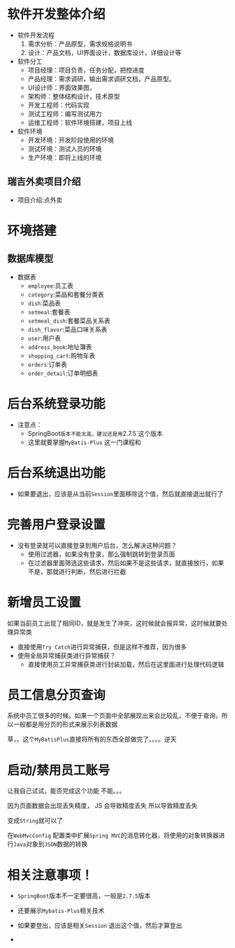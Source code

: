  # 软件开发整体介绍

- 软件开发流程
  1. 需求分析：产品原型，需求规格说明书
  2. 设计：产品文档，UI界面设计，数据库设计，详细设计等
- 软件分工
  - 项目经理：项目负责，任务分配，把控进度
  - 产品经理：需求调研，输出需求调研文档，产品原型。
  - UI设计师：界面效果图，
  - 架构师：整体结构设计，技术原型
  - 开发工程师：代码实现
  - 测试工程师：编写测试用力
  - 运维工程师：软件环境搭建，项目上线
- 软件环境
  - 开发环境：开发阶段使用的环境
  - 测试环境：测试人员的环境
  - 生产环境：即将上线的环境

## 瑞吉外卖项目介绍

- 项目介绍:点外卖

# 环境搭建

## 数据库模型

- 数据表
  - `employee`:员工表
  - `category`:菜品和套餐分类表
  - `dish`:菜品表
  - `setmeal`:套餐表
  - `setmeal_dish`:套餐菜品关系表
  - `dish_flavor`:菜品口味关系表
  - `user`:用户表
  - `address_book`:地址簿表
  - `shopping_cart`:购物车表
  - `orders`:订单表
  - `order_detail`:订单明细表

# 后台系统登录功能

- 注意点：
  - SpringBoot`版本不能太高，建议还是用`2.7.5`这个版本
  - 这里就要掌握`MyBatis-Plus` 这一门课程和

# 后台系统退出功能

- 如果要退出，应该是从当前`Session`里面移除这个值，然后就直接退出就行了

# 完善用户登录设置

- 没有登录就可以直接登录到用户后台，怎么解决这种问题？
  - 使用过滤器，如果没有登录，那么强制跳转到登录页面
  - 在过滤器里面筛选这些请求，然后如果不是这些请求，就直接放行，如果不是，那就进行判断，然后进行拦截

# 新增员工设置

如果当前员工出现了相同ID，就是发生了冲突，这时候就会报异常，这时候就要处理异常类

- 直接使用`Try Catch`进行异常捕获，但是这样不推荐，因为很多
- 使用全局异常捕获类进行异常捕获？ 
  - 直接使用员工异常捕获类进行封装加载，然后在这里面进行处理代码逻辑



# 员工信息分页查询

系统中员工很多的时候。如果一个页面中全部展现出来会比较乱，不便于查询，所以一般都是用分页的形式来展示列表数据

草，，这个`MyBatisPlus`直接将所有的东西全部做完了。。。。逆天

# 启动/禁用员工账号

让我自己试试，能否完成这个功能 不能。。。

因为页面数据会出现丢失精度， JS 会导致精度丢失 所以导致精度丢失

变成`String`就可以了

在`WebMvcConfig` 配置类中扩展`Spring MVC`的消息转化器，将使用的对象转换器进行`Java`对象到`JSON`数据的转换



# 相关注意事项！

- `SpringBoot`版本不一定要很高，一般是`2.7.5`版本
- 还要展示`Mybatis-Plus`相关技术

- 如果要登出，应该是相关`Session` 退出这个值，然后才算登出
- 

 
